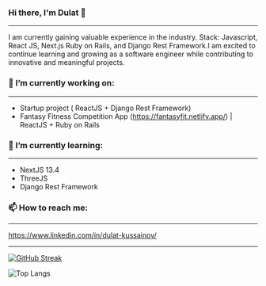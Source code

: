 ### Hi there, I'm Dulat 👋

____________________________________
I am currently gaining valuable experience in the industry. 
Stack: Javascript, React JS, Next.js Ruby on Rails, and Django Rest Framework.I am excited to continue learning and growing as a software engineer while contributing to innovative and meaningful projects.

### 🔭 I’m currently working on:
____________________________________
* Startup project ( ReactJS + Django Rest Framework)
* Fantasy Fitness Competition App (https://fantasyfit.netlify.app/) | ReactJS + Ruby on Rails

### 🌱 I’m currently learning:
____________________________________
* NextJS 13.4
* ThreeJS
* Django Rest Framework


### 📫 How to reach me: 
____________________________________

https://www.linkedin.com/in/dulat-kussainov/

____________________________________

[![GitHub Streak](https://streak-stats.demolab.com?user=dkussainov&theme=green-nur)](https://git.io/streak-stats)

![Top Langs](https://github-readme-stats.vercel.app/api/top-langs/?username=dkussainov&layout=compact)
